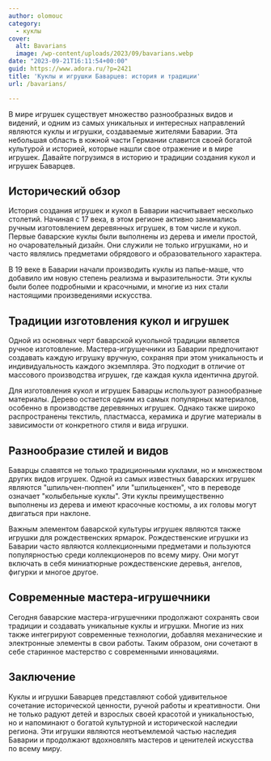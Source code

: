 ```yaml
---
author: olomouc
category:
  - куклы
cover:
  alt: Bavarians
  image: /wp-content/uploads/2023/09/bavarians.webp
date: "2023-09-21T16:11:54+00:00"
guid: https://www.adora.ru/?p=2421
title: 'Куклы и игрушки Баварцев: история и традиции'
url: /bavarians/

---
```

В мире игрушек существует множество разнообразных видов и видений, и одним из самых уникальных и интересных направлений являются куклы и игрушки, создаваемые жителями Баварии. Эта небольшая область в южной части Германии славится своей богатой культурой и историей, которые нашли свое отражение и в мире игрушек. Давайте погрузимся в историю и традиции создания кукол и игрушек Баварцев.

## **Исторический обзор**

История создания игрушек и кукол в Баварии насчитывает несколько столетий. Начиная с 17 века, в этом регионе активно занимались ручным изготовлением деревянных игрушек, в том числе и кукол. Первые баварские куклы были выполнены из дерева и имели простой, но очаровательный дизайн. Они служили не только игрушками, но и часто являлись предметами обрядового и образовательного характера.

В 19 веке в Баварии начали производить куклы из папье-маше, что добавило им новую степень реализма и выразительности. Эти куклы были более подробными и красочными, и многие из них стали настоящими произведениями искусства.

## **Традиции изготовления кукол и игрушек**

Одной из основных черт баварской кукольной традиции является ручное изготовление. Мастера-игрушечники из Баварии предпочитают создавать каждую игрушку вручную, сохраняя при этом уникальность и индивидуальность каждого экземпляра. Это подходит в отличие от массового производства игрушек, где каждая кукла идентична другой.

Для изготовления кукол и игрушек Баварцы используют разнообразные материалы. Дерево остается одним из самых популярных материалов, особенно в производстве деревянных игрушек. Однако также широко распространены текстиль, пластмасса, керамика и другие материалы в зависимости от конкретного стиля и вида игрушки.

## **Разнообразие стилей и видов**

Баварцы славятся не только традиционными куклами, но и множеством других видов игрушек. Одной из самых известных баварских игрушек являются "шпильчен-пюппен" или "шпильценкен", что в переводе означает "колыбельные куклы". Эти куклы преимущественно выполнены из дерева и имеют красочные костюмы, а их головы могут двигаться при наклоне.

Важным элементом баварской культуры игрушек являются также игрушки для рождественских ярмарок. Рождественские игрушки из Баварии часто являются коллекционными предметами и пользуются популярностью среди коллекционеров по всему миру. Они могут включать в себя миниатюрные рождественские деревья, ангелов, фигурки и многое другое.

## **Современные мастера-игрушечники**

Сегодня баварские мастера-игрушечники продолжают сохранять свои традиции и создавать уникальные куклы и игрушки. Многие из них также интегрируют современные технологии, добавляя механические и электронные элементы в свои работы. Таким образом, они сочетают в себе старинное мастерство с современными инновациями.

## **Заключение**

Куклы и игрушки Баварцев представляют собой удивительное сочетание исторической ценности, ручной работы и креативности. Они не только радуют детей и взрослых своей красотой и уникальностью, но и напоминают о богатой культурной и исторической наследии региона. Эти игрушки являются неотъемлемой частью наследия Баварии и продолжают вдохновлять мастеров и ценителей искусства по всему миру.
